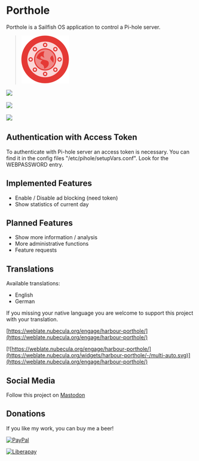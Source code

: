 # Porthole

Porthole is a Sailfish OS application to control a Pi-hole server.

>![](icons/128x128/harbour-porthole.png)

![](https://www.codefactor.io/repository/github/black-sheep-dev/harbour-porthole/badge?style=plastic)

[![](https://github.com/black-sheep-dev/harbour-porthole/actions/workflows/main.yml/badge.svg)](https://github.com/black-sheep-dev/harbour-porthole/actions/workflows/main.yml)

![](http://weblate.nubecula.org/widgets/harbour-porthole/-/harbour-porthole/svg-badge.svg)

## Authentication with Access Token
To authenticate with Pi-hole server an access token is necessary. You can find it in the config files "/etc/pihole/setupVars.conf". Look for the WEBPASSWORD entry.


## Implemented Features
- Enable / Disable ad blocking (need token)
- Show statistics of current day

## Planned Features
- Show more information / analysis
- More administrative functions
- Feature requests

## Translations
Available translations:

- English
- German

If you missing your native language you are welcome to support this project with your translation.

[https://weblate.nubecula.org/engage/harbour-porthole/](https://weblate.nubecula.org/engage/harbour-porthole/)

[![https://weblate.nubecula.org/engage/harbour-porthole/](https://weblate.nubecula.org/widgets/harbour-porthole/-/multi-auto.svg)](https://weblate.nubecula.org/engage/harbour-porthole/)

## Social Media

Follow this project on [Mastodon](https://social.nubecula.org/@porthole)

## Donations

If you like my work, you can buy me a beer! 

[![PayPal](https://www.paypalobjects.com/en_US/i/btn/btn_donate_LG.gif) ](https://www.paypal.com/paypalme/nubecula/1)

[![Liberapay](https://liberapay.com/assets/widgets/donate.svg)](https://liberapay.com/black-sheep-dev/donate)
